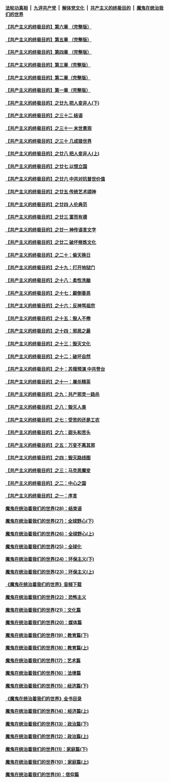 ####  [法轮功真相](../../../../basic/blob/master/README.md?t=09020152) &nbsp;|&nbsp; [九评共产党](../../../../9ping.md/blob/master/README.md?t=09020152) &nbsp;|&nbsp; [解体党文化](../../../../jtdwh.md/blob/master/README.md?t=09020152)  &nbsp;|&nbsp; [共产主义的终极目的](../../../../gczydzjmd.md/blob/master/README.md?t=09020152) &nbsp;|&nbsp; [魔鬼在统治我们的世界](../../../../mgztzwmdsj.md/blob/master/README.md?t=09020152) 

#### [【共产主义的终极目的】第六章 （完整版）](../pages/nsc422/n11428913.md?t=09020152) 

#### [【共产主义的终极目的】第五章 （完整版）](../pages/nsc422/n11428912.md?t=09020152) 

#### [【共产主义的终极目的】第四章 （完整版）](../pages/nsc422/n11428907.md?t=09020152) 

#### [【共产主义的终极目的】第三章（完整版）](../pages/nsc422/n11428848.md?t=09020152) 

#### [【共产主义的终极目的】第二章（完整版）](../pages/nsc422/n11428831.md?t=09020152) 

#### [【共产主义的终极目的】第一章（完整版）](../pages/nsc422/n11417651.md?t=09020152) 

#### [【共产主义的终极目的】之廿九 把人变非人(下)](../pages/nsc422/n11344140.md?t=09020152) 

#### [【共产主义的终极目的】之三十二 结语](../pages/nsc422/n11360535.md?t=09020152) 

#### [【共产主义的终极目的】之三十一 末世景观](../pages/nsc422/n11351129.md?t=09020152) 

#### [【共产主义的终极目的】之三十 几成狼世界](../pages/nsc422/n11348280.md?t=09020152) 

#### [【共产主义的终极目的】之廿八 把人变非人(上)](../pages/nsc422/n11340492.md?t=09020152) 

#### [【共产主义的终极目的】之廿七 以恨立国](../pages/nsc422/n11336944.md?t=09020152) 

#### [【共产主义的终极目的】之廿六 中共对抗普世价值](../pages/nsc422/n11324785.md?t=09020152) 

#### [【共产主义的终极目的】之廿五 传统艺术颂神](../pages/nsc422/n11296396.md?t=09020152) 

#### [【共产主义的终极目的】之廿四 人伦典范](../pages/nsc422/n11296397.md?t=09020152) 

#### [【共产主义的终极目的】之廿三 富而有德](../pages/nsc422/n11283598.md?t=09020152) 

#### [【共产主义的终极目的】之廿一 神传语言文字](../pages/nsc422/n11263265.md?t=09020152) 

#### [【共产主义的终极目的】之廿二 破坏修炼文化](../pages/nsc422/n11245728.md?t=09020152) 

#### [【共产主义的终极目的】之二十：偷天换日](../pages/nsc422/n11238846.md?t=09020152) 

#### [【共产主义的终极目的】之十九：打开地狱门](../pages/nsc422/n11206376.md?t=09020152) 

#### [【共产主义的终极目的】之十八：柔性洗脑](../pages/nsc422/n11199994.md?t=09020152) 

#### [【共产主义的终极目的】之十七：颠倒善恶](../pages/nsc422/n11179782.md?t=09020152) 

#### [【共产主义的终极目的】之十六：反神骂祖宗](../pages/nsc422/n11166798.md?t=09020152) 

#### [【共产主义的终极目的】之十五：毁人不倦](../pages/nsc422/n11166792.md?t=09020152) 

#### [【共产主义的终极目的】之十四：邪恶之最](../pages/nsc422/n11150249.md?t=09020152) 

#### [【共产主义的终极目的】之十三：毁灭文化](../pages/nsc422/n11135227.md?t=09020152) 

#### [【共产主义的终极目的】之十二：破坏自然](../pages/nsc422/n11135214.md?t=09020152) 

#### [【共产主义的终极目的】之十：苏俄预演 中共登台](../pages/nsc422/n11118424.md?t=09020152) 

#### [【共产主义的终极目的】之十一：屠杀精英](../pages/nsc422/n11118442.md?t=09020152) 

#### [【共产主义的终极目的】之九：共产邪灵一路杀](../pages/nsc422/n11114139.md?t=09020152) 

#### [【共产主义的终极目的】之八：毁灭人类](../pages/nsc422/n11108503.md?t=09020152) 

#### [【共产主义的终极目的】之七：受苦的还是工农](../pages/nsc422/n11101809.md?t=09020152) 

#### [【共产主义的终极目的】之六：甜头和苦头](../pages/nsc422/n11096971.md?t=09020152) 

#### [【共产主义的终极目的】之五：万变不离其邪](../pages/nsc422/n11091285.md?t=09020152) 

#### [【共产主义的终极目的】之四：毁灭路线图](../pages/nsc422/n11086284.md?t=09020152) 

#### [【共产主义的终极目的】之三：马克思魔变](../pages/nsc422/n11061941.md?t=09020152) 

#### [【共产主义的终极目的】之二：中心之国](../pages/nsc422/n11047728.md?t=09020152) 

#### [【共产主义的终极目的】之一：序言](../pages/nsc422/n11086077.md?t=09020152) 

#### [魔鬼在统治着我们的世界(28)：结束语](../pages/nsc422/n10936246.md?t=09020152) 

#### [魔鬼在统治着我们的世界(27)：全球野心(下)](../pages/nsc422/n10928319.md?t=09020152) 

#### [魔鬼在统治着我们的世界(26)：全球野心(上)](../pages/nsc422/n10900318.md?t=09020152) 

#### [魔鬼在统治着我们的世界(25)：全球化](../pages/nsc422/n10788205.md?t=09020152) 

#### [魔鬼在统治着我们的世界(24)：环保主义(下)](../pages/nsc422/n10695307.md?t=09020152) 

#### [魔鬼在统治着我们的世界(23)：环保主义(上)](../pages/nsc422/n10688613.md?t=09020152) 

#### [《魔鬼在统治着我们的世界》音频下载](../pages/nsc422/n10635553.md?t=09020152) 

#### [魔鬼在统治着我们的世界(22)：恐怖主义](../pages/nsc422/n10614727.md?t=09020152) 

#### [魔鬼在统治着我们的世界(21)：文化篇](../pages/nsc422/n10597706.md?t=09020152) 

#### [魔鬼在统治着我们的世界(20)：媒体篇](../pages/nsc422/n10586579.md?t=09020152) 

#### [魔鬼在统治着我们的世界(19)：教育篇(下)](../pages/nsc422/n10564808.md?t=09020152) 

#### [魔鬼在统治着我们的世界(18)：教育篇(上)](../pages/nsc422/n10526970.md?t=09020152) 

#### [魔鬼在统治着我们的世界(17)：艺术篇](../pages/nsc422/n10499093.md?t=09020152) 

#### [魔鬼在统治着我们的世界(16)：法律篇](../pages/nsc422/n10485969.md?t=09020152) 

#### [魔鬼在统治着我们的世界(15)：经济篇(下)](../pages/nsc422/n10469975.md?t=09020152) 

#### [《魔鬼在统治着我们的世界》全书目录](../pages/nsc422/n10464261.md?t=09020152) 

#### [魔鬼在统治着我们的世界(14)：经济篇(上)](../pages/nsc422/n10457370.md?t=09020152) 

#### [魔鬼在统治着我们的世界(13)：政治篇(下)](../pages/nsc422/n10448270.md?t=09020152) 

#### [魔鬼在统治着我们的世界(12)：政治篇(上)](../pages/nsc422/n10444576.md?t=09020152) 

#### [魔鬼在统治着我们的世界(11)：家庭篇(下)](../pages/nsc422/n10440961.md?t=09020152) 

#### [魔鬼在统治着我们的世界(10)：家庭篇(上)](../pages/nsc422/n10435448.md?t=09020152) 

#### [魔鬼在统治着我们的世界(9)：信仰篇](../pages/nsc422/n10432159.md?t=09020152) 

